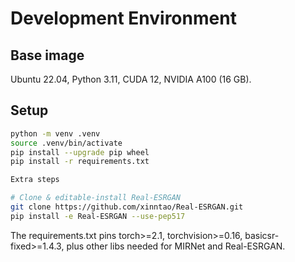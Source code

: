 # Development Environment

## Base image
Ubuntu 22.04, Python 3.11, CUDA 12, NVIDIA A100 (16 GB).

## Setup
```bash
python -m venv .venv
source .venv/bin/activate
pip install --upgrade pip wheel
pip install -r requirements.txt

Extra steps

# Clone & editable-install Real-ESRGAN
git clone https://github.com/xinntao/Real-ESRGAN.git
pip install -e Real-ESRGAN --use-pep517
```

The requirements.txt pins torch>=2.1, torchvision>=0.16, basicsr-fixed>=1.4.3, plus other libs needed for MIRNet and Real-ESRGAN.
